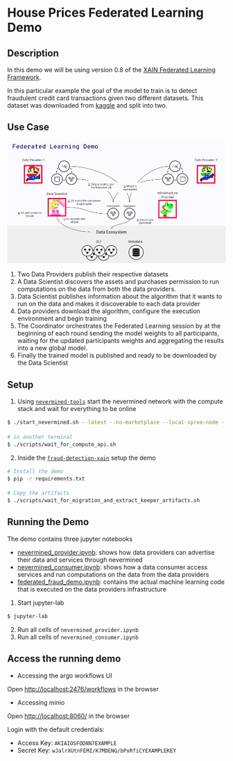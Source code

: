 # House Prices Federated Learning Demo

## Description

In this demo we will be using version 0.8 of the [XAIN Federated Learning
Framework](https://github.com/xaynetwork/xaynet/tree/v0.8.0).

In this particular example the goal of the model to train is to detect fraudulent credit card transactions given two different datasets. This dataset was downloaded from
[kaggle](https://www.kaggle.com/mlg-ulb/creditcardfraud)
and split into two.

## Use Case

![Demo architecture](images/fl-demo-architecture.png)

1. Two Data Providers publish their respective datasets
2. A Data Scientist discovers the assets and purchases permission to run
   computations on the data from both the data providers.
3. Data Scientist publishes information about the algorithm that it wants to
   run on the data and makes it discoverable to each data provider
4. Data providers download the algorithm, configure the execution environment
   and begin training
5. The Coordinator orchestrates the Federated Learning session by at the
   beginning of each round sending the model weights to all participants,
   waiting for the updated participants weights and aggregating the results
   into a new global model.
6. Finally the trained model is published and ready to be downloaded by the Data
   Scientist

## Setup

1. Using [`nevermined-tools`](https://github.com/nevermined-io/tools)
   start the nevermined network with the compute stack and wait for everything
   to be online

```bash
$ ./start_nevermined.sh --latest --no-marketplace --local-spree-node --events-handler --compute

# in another terminal
$ ./scripts/wait_for_compute_api.sh
```

2. Inside the [`fraud-detection-xain`](https://github.com/nevermined-io/fl-demo/tree/master/fraud-detection-xain)
   setup the demo

```bash
# Install the demo
$ pip -r requirements.txt

# Copy the artifacts
$ ./scripts/wait_for_migration_and_extract_keeper_artifacts.sh
```

## Running the Demo

The demo contains three jupyter notebooks

- [nevermined_provider.ipynb](https://github.com/nevermined-io/fl-demo/blob/master/fraud-detection-xain/notebooks/nevermined_provider.ipynb): shows how data providers can advertise their data and services through nevermined
- [nevermined_consumer.ipynb](https://github.com/nevermined-io/fl-demo/blob/master/fraud-detection-xain/notebooks/nevermined_consumer.ipynb): shows how a data consumer access services and run computations on the data from the data providers
- [federated_fraud_demo.ipynb](https://github.com/nevermined-io/fl-demo/blob/master/fraud-detection-xain/notebooks/federated_fraud_demo.ipynb): contains the actual machine learning code that is executed on the data providers infrastructure

1. Start jupyter-lab
```bash
$ jupyter-lab
```

2. Run all cells of `nevermined_provider.ipynb`
3. Run all cells of `nevermined_consumer.ipynb`

## Access the running demo

- Accessing the argo workflows UI

Open [http://localhost:2476/workflows](http://localhost:2746/workflows) in the
browser

- Accessing minio

Open [http://localhost:8060/](http://localhost:8060/) in the browser

Login with the default credentials:
- Access Key: `AKIAIOSFODNN7EXAMPLE`
- Secret Key: `wJalrXUtnFEMI/K7MDENG/bPxRfiCYEXAMPLEKEY`